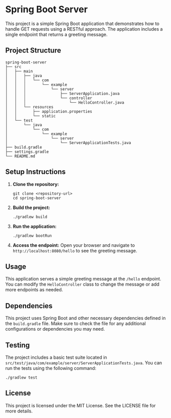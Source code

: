 # Spring Boot Server

This project is a simple Spring Boot application that demonstrates how to handle GET requests using a RESTful approach. The application includes a single endpoint that returns a greeting message.

## Project Structure

```
spring-boot-server
├── src
│   ├── main
│   │   ├── java
│   │   │   └── com
│   │   │       └── example
│   │   │           └── server
│   │   │               ├── ServerApplication.java
│   │   │               └── controller
│   │   │                   └── HelloController.java
│   │   └── resources
│   │       ├── application.properties
│   │       └── static
│   └── test
│       └── java
│           └── com
│               └── example
│                   └── server
│                       └── ServerApplicationTests.java
├── build.gradle
├── settings.gradle
└── README.md
```

## Setup Instructions

1. **Clone the repository:**
   ```
   git clone <repository-url>
   cd spring-boot-server
   ```

2. **Build the project:**
   ```
   ./gradlew build
   ```

3. **Run the application:**
   ```
   ./gradlew bootRun
   ```

4. **Access the endpoint:**
   Open your browser and navigate to `http://localhost:8080/hello` to see the greeting message.

## Usage

This application serves a simple greeting message at the `/hello` endpoint. You can modify the `HelloController` class to change the message or add more endpoints as needed.

## Dependencies

This project uses Spring Boot and other necessary dependencies defined in the `build.gradle` file. Make sure to check the file for any additional configurations or dependencies you may need.

## Testing

The project includes a basic test suite located in `src/test/java/com/example/server/ServerApplicationTests.java`. You can run the tests using the following command:

```
./gradlew test
```

## License

This project is licensed under the MIT License. See the LICENSE file for more details.